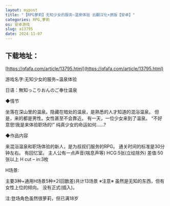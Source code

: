 ```yaml
---
layout: mypost
title: "【RPG萝莉】无知少女的服务~温泉体验 云翻汉化+原版【安卓】"
categories: RPG,萝莉
os: 安卓游戏
slug: a13795
date: 2024-11-07
---
```


## 下载地址：

[https://qfafa.com/article/13795.html](https://qfafa.com/article/13795.html)

游戏名字:无知少女的服务~温泉体验

日语：無知っこりおんのご奉仕温泉

◆情节

坐落在深山里的温泉。隐藏在暗处的温泉，是熟悉的人才知道的混浴温泉。 但是，来的都是男性。女性甚至不会靠近。 有一天，一位少女来到了温泉。 “不好意思!我是来体验职场的!” 纯真少女的命运如何……?

◆作品内容

来混浴温泉和职场体验的新人，是为叔叔们服务的RPG。 通关时间的标准是30分钟左右。 有回忆室。 主人公有一点声音(喘息声等) HCG:5张(立绘除外) 差值:50张以上 H cut – in:3枚

H场景:

主要3种+通用H场景5种×2(回数差)共计13场景 ※注意※ 虽然是无知的东西，但有女性上位的倾向。 没有正式(插入)。

注:登场角色虽然很萝莉，但已满18岁
